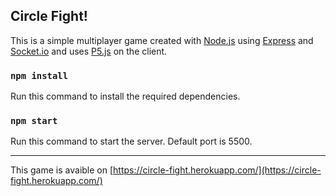 ## Circle Fight!

This is a simple multiplayer game created with [Node.js](https://nodejs.org/en/) using [Express](https://expressjs.com/) and [Socket.io](https://socket.io/) and uses [P5.js](https://p5js.org/) on the client.

### `npm install`

Run this command to install the required dependencies.

### `npm start`

Run this command to start the server.
Default port is 5500.

---

This game is avaible on [https://circle-fight.herokuapp.com/](https://circle-fight.herokuapp.com/)
